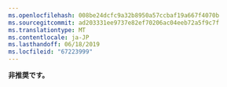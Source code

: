 ```yaml
---
ms.openlocfilehash: 008be24dcfc9a32b8950a57ccbaf19a667f4070b
ms.sourcegitcommit: ad203331ee9737e82ef70206ac04eeb72a5f9c7f
ms.translationtype: MT
ms.contentlocale: ja-JP
ms.lasthandoff: 06/18/2019
ms.locfileid: "67223999"
---
```

**非推奨です。**
